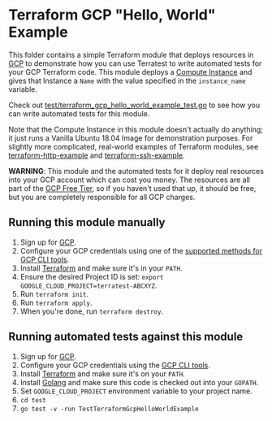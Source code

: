 # Terraform GCP "Hello, World" Example

This folder contains a simple Terraform module that deploys resources in [GCP](https://cloud.google.com/) to demonstrate
how you can use Terratest to write automated tests for your GCP Terraform code. This module deploys a [Compute
Instance](https://cloud.google.com/compute/) and gives that Instance a `Name` with the value specified in the
`instance_name` variable.

Check out [test/terraform_gcp_hello_world_example_test.go](https://github.com/terraform-modules-krish/terratest/blob/v0.26.2/test/terraform_gcp_hello_world_example_test.go) to see how 
you can write automated tests for this module.

Note that the Compute Instance in this module doesn't actually do anything; it just runs a Vanilla Ubuntu 18.04 Image for
demonstration purposes. For slightly more complicated, real-world examples of Terraform modules, see
[terraform-http-example](https://github.com/terraform-modules-krish/terratest/blob/v0.26.2/examples/terraform-http-example) and [terraform-ssh-example](https://github.com/terraform-modules-krish/terratest/blob/v0.26.2/examples/terraform-ssh-example).

**WARNING**: This module and the automated tests for it deploy real resources into your GCP account which can cost you
money. The resources are all part of the [GCP Free Tier](https://cloud.google.com/free/), so if you haven't used that up,
it should be free, but you are completely responsible for all GCP charges.




## Running this module manually

1. Sign up for [GCP](https://cloud.google.com/).
1. Configure your GCP credentials using one of the [supported methods for GCP CLI
   tools](https://cloud.google.com/sdk/docs/quickstarts).
1. Install [Terraform](https://www.terraform.io/) and make sure it's in your `PATH`.
1. Ensure the desired Project ID is set: `export GOOGLE_CLOUD_PROJECT=terratest-ABCXYZ`.
1. Run `terraform init`.
1. Run `terraform apply`.
1. When you're done, run `terraform destroy`.




## Running automated tests against this module

1. Sign up for [GCP](https://cloud.google.com/free/).
1. Configure your GCP credentials using the [GCP CLI
   tools](https://cloud.google.com/sdk/docs/quickstarts).
1. Install [Terraform](https://www.terraform.io/) and make sure it's on your `PATH`.
1. Install [Golang](https://golang.org/) and make sure this code is checked out into your `GOPATH`.
1. Set `GOOGLE_CLOUD_PROJECT` environment variable to your project name.
1. `cd test`
1. `go test -v -run TestTerraformGcpHelloWorldExample`
